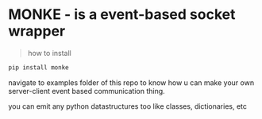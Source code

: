 # MONKE - is a event-based socket wrapper

> how to install

```sh
pip install monke
```

navigate to examples folder of this repo to know how u can make your own server-client event based communication thing.

you can emit any python datastructures too like classes, dictionaries, etc
